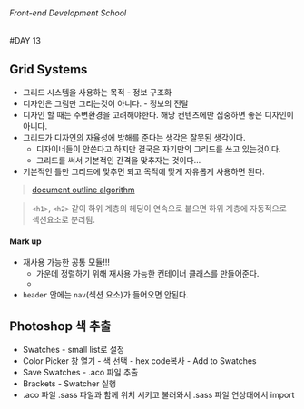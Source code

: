 ###### Front-end Development School

#DAY 13

## Grid Systems
* 그리드 시스템을 사용하는 목적 - 정보 구조화
* 디자인은 그림만 그리는것이 아니다. - 정보의 전달
* 디자인 할 때는 주변환경을 고려해야한다. 해당 컨텐츠에만 집중하면 좋은 디자인이 아니다.
* 그리드가 디자인의 자율성에 방해를 준다는 생각은 잘못된 생각이다. 
  * 디자이너들이 안쓴다고 하지만 결국은 자기만의 그리드를 쓰고 있는것이다. 
  * 그리드를 써서 기본적인 간격을 맞추자는 것이다...
* 기본적인 틀만 그리드에 맞추면 되고 목적에 맞게 자유롭게 사용하면 된다.

> [document outline algorithm](https://www.smashingmagazine.com/2011/08/html5-and-the-document-outlining-algorithm/)

> `<h1>`, `<h2>` 같이 하위 계층의 헤딩이 연속으로 붙으면 하위 계층에 자동적으로 섹션요소로 분리됨.

#### Mark up
* 재사용 가능한 공통 모듈!!!
  * 가운데 정렬하기 위해 재사용 가능한 컨테이너 클래스를 만들어준다.
  * 
* `header` 안에는 `nav`(섹션 요소)가 들어오면 안된다. 



## Photoshop 색 추출
* Swatches - small list로 설정
* Color Picker 창 열기 - 색 선택 - hex code복사 - Add to Swatches
* Save Swatches - .aco 파일 추출
* Brackets - Swatcher 실행
* .aco 파일 .sass 파일과 함께 위치 시키고 불러와서 .sass 파일 연상태에서 import